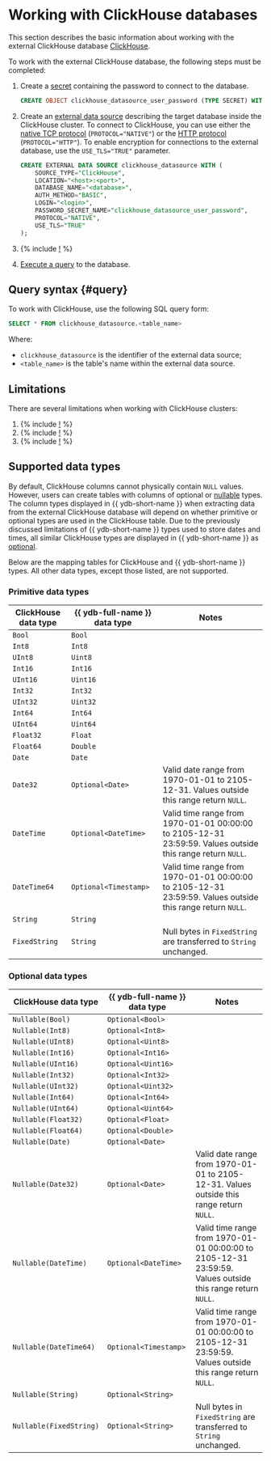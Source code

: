 # Working with ClickHouse databases

This section describes the basic information about working with the external ClickHouse database [ClickHouse](https://clickhouse.com).

To work with the external ClickHouse database, the following steps must be completed:
1. Create a [secret](../datamodel/secrets.md) containing the password to connect to the database.
    ```sql
    CREATE OBJECT clickhouse_datasource_user_password (TYPE SECRET) WITH (value = "<password>");
    ```
1. Create an [external data source](../datamodel/external_data_source.md) describing the target database inside the ClickHouse cluster. To connect to ClickHouse, you can use either the [native TCP protocol](https://clickhouse.com/docs/en/interfaces/tcp) (`PROTOCOL="NATIVE"`) or the [HTTP protocol](https://clickhouse.com/docs/en/interfaces/http) (`PROTOCOL="HTTP"`). To enable encryption for connections to the external database, use the `USE_TLS="TRUE"` parameter.
    ```sql
    CREATE EXTERNAL DATA SOURCE clickhouse_datasource WITH (
        SOURCE_TYPE="ClickHouse",
        LOCATION="<host>:<port>",
        DATABASE_NAME="<database>",
        AUTH_METHOD="BASIC",
        LOGIN="<login>",
        PASSWORD_SECRET_NAME="clickhouse_datasource_user_password",
        PROTOCOL="NATIVE",
        USE_TLS="TRUE"
    );
    ```

1. {% include [!](_includes/connector_deployment.md) %}
1. [Execute a query](#query) to the database.


## Query syntax {#query}
To work with ClickHouse, use the following SQL query form:

```sql
SELECT * FROM clickhouse_datasource.<table_name>
```

Where:
- `clickhouse_datasource` is the identifier of the external data source;
- `<table_name>` is the table's name within the external data source.

## Limitations

There are several limitations when working with ClickHouse clusters:

1. {% include [!](_includes/supported_requests.md) %}
1. {% include [!](_includes/datetime_limits.md) %}
1. {% include [!](_includes/predicate_pushdown.md) %}

## Supported data types

By default, ClickHouse columns cannot physically contain `NULL` values. However, users can create tables with columns of optional or [nullable](https://clickhouse.com/docs/en/sql-reference/data-types/nullable) types. The column types displayed in {{ ydb-short-name }} when extracting data from the external ClickHouse database will depend on whether primitive or optional types are used in the ClickHouse table. Due to the previously discussed limitations of {{ ydb-short-name }} types used to store dates and times, all similar ClickHouse types are displayed in {{ ydb-short-name }} as [optional](../../yql/reference/types/optional.md).

Below are the mapping tables for ClickHouse and {{ ydb-short-name }} types. All other data types, except those listed, are not supported.

### Primitive data types

|ClickHouse data type|{{ ydb-full-name }} data type|Notes|
|---|----|------|
|`Bool`|`Bool`||
|`Int8`|`Int8`||
|`UInt8`|`Uint8`||
|`Int16`|`Int16`||
|`UInt16`|`Uint16`||
|`Int32`|`Int32`||
|`UInt32`|`Uint32`||
|`Int64`|`Int64`||
|`UInt64`|`Uint64`||
|`Float32`|`Float`||
|`Float64`|`Double`||
|`Date`|`Date`||
|`Date32`|`Optional<Date>`|Valid date range from 1970-01-01 to 2105-12-31. Values outside this range return `NULL`.|
|`DateTime`|`Optional<DateTime>`|Valid time range from 1970-01-01 00:00:00 to 2105-12-31 23:59:59. Values outside this range return `NULL`.|
|`DateTime64`|`Optional<Timestamp>`|Valid time range from 1970-01-01 00:00:00 to 2105-12-31 23:59:59. Values outside this range return `NULL`.|
|`String`|`String`||
|`FixedString`|`String`|Null bytes in `FixedString` are transferred to `String` unchanged.|

### Optional data types

|ClickHouse data type|{{ ydb-full-name }} data type|Notes|
|---|----|------|
|`Nullable(Bool)`|`Optional<Bool>`||
|`Nullable(Int8)`|`Optional<Int8>`||
|`Nullable(UInt8)`|`Optional<Uint8>`||
|`Nullable(Int16)`|`Optional<Int16>`||
|`Nullable(UInt16)`|`Optional<Uint16>`||
|`Nullable(Int32)`|`Optional<Int32>`||
|`Nullable(UInt32)`|`Optional<Uint32>`||
|`Nullable(Int64)`|`Optional<Int64>`||
|`Nullable(UInt64)`|`Optional<Uint64>`||
|`Nullable(Float32)`|`Optional<Float>`||
|`Nullable(Float64)`|`Optional<Double>`||
|`Nullable(Date)`|`Optional<Date>`||
|`Nullable(Date32)`|`Optional<Date>`|Valid date range from 1970-01-01 to 2105-12-31. Values outside this range return `NULL`.|
|`Nullable(DateTime)`|`Optional<DateTime>`|Valid time range from 1970-01-01 00:00:00 to 2105-12-31 23:59:59. Values outside this range return `NULL`.|
|`Nullable(DateTime64)`|`Optional<Timestamp>`|Valid time range from 1970-01-01 00:00:00 to 2105-12-31 23:59:59. Values outside this range return `NULL`.|
|`Nullable(String)`|`Optional<String>`||
|`Nullable(FixedString)`|`Optional<String>`|Null bytes in `FixedString` are transferred to `String` unchanged.|